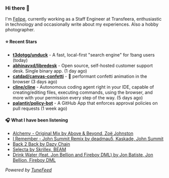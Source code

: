 ### Hi there 👋

I'm [Felipe](https://felipevm.com), currently working as a Staff Engineer at Transfeera, enthusiastic in technology and occasionally write about my experiences. Also a hobby photographer.

#### ⭐ Recent Stars
- **[t3dotgg/unduck](https://github.com/t3dotgg/unduck)** - A fast, local-first &#34;search engine&#34; for !bang users (today)
- **[abhinavxd/libredesk](https://github.com/abhinavxd/libredesk)** - Open source, self-hosted customer support desk. Single binary app. (1 day ago)
- **[catdad/canvas-confetti](https://github.com/catdad/canvas-confetti)** - 🎉 performant confetti animation in the browser (3 days ago)
- **[cline/cline](https://github.com/cline/cline)** - Autonomous coding agent right in your IDE, capable of creating/editing files, executing commands, using the browser, and more with your permission every step of the way. (5 days ago)
- **[palantir/policy-bot](https://github.com/palantir/policy-bot)** - A GitHub App that enforces approval policies on pull requests (1 week ago)

#### 🎧 What I have been listening
- [Alchemy - Original Mix by Above &amp; Beyond, Zoë Johnston](https://open.spotify.com/track/1DFgEywD1RGDSt1VwqppwS)
- [I Remember - John Summit Remix by deadmau5, Kaskade, John Summit](https://open.spotify.com/track/7EroGeDg1uteOaQ45Ftfiz)
- [Back 2 Back by Dazy Chain](https://open.spotify.com/track/2CSIUBvjiSFcNZYSwUDVhD)
- [Selecta by Skrillex, BEAM](https://open.spotify.com/track/2nBswif1hr0AS3ialfIRgy)
- [Drink Water (feat. Jon Bellion and Fireboy DML) by Jon Batiste, Jon Bellion, Fireboy DML](https://open.spotify.com/track/0vovnhziMYImdMsEDPncA8)

_Powered by [TuneFeed](https://tunefeed.app?ref=github.com)_
